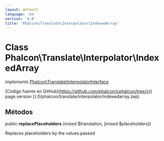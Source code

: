 ```yaml
---
layout: default
language: 'en'
version: '4.0'
title: 'Phalcon\Translate\Interpolator\IndexedArray'
---
```


# Class **Phalcon\Translate\Interpolator\IndexedArray**

*implements* [Phalcon\Translate\InterpolatorInterface](Phalcon_Translate_InterpolatorInterface)

[Código fuente en GitHub](https://github.com/phalcon/cphalcon/tree/v{{ page.version }}.0/phalcon/translate/interpolator/indexedarray.zep)

## Métodos

public **replacePlaceholders** (*mixed* $translation, [*mixed* $placeholders])

Replaces placeholders by the values passed